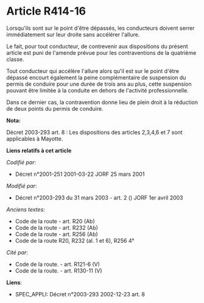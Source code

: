 # Article R414-16

Lorsqu'ils sont sur le point d'être dépassés, les conducteurs doivent serrer immédiatement sur leur droite sans accélérer
l'allure.

Le fait, pour tout conducteur, de contrevenir aux dispositions du présent article est puni de l'amende prévue pour les
contraventions de la quatrième classe.

Tout conducteur qui accélère l'allure alors qu'il est sur le point d'être dépassé encourt également la peine complémentaire
de suspension du permis de conduire pour une durée de trois ans au plus, cette suspension pouvant être limitée à la conduite
en dehors de l'activité professionnelle.

Dans ce dernier cas, la contravention donne lieu de plein droit à la réduction de deux points du permis de conduire.

**Nota:**

Décret 2003-293 art. 8 : Les dispositions des articles 2,3,4,6 et 7 sont applicables à Mayotte.

**Liens relatifs à cet article**

_Codifié par_:

  - Décret n°2001-251 2001-03-22 JORF 25 mars 2001

_Modifié par_:

  - Décret n°2003-293 du 31 mars 2003 - art. 2 () JORF 1er avril 2003

_Anciens textes_:

  - Code de la route - art. R20 (Ab)
  - Code de la route - art. R232 (Ab)
  - Code de la route - art. R256 (Ab)
  - Code de la route R20, R232 (al. 1 et 6), R256 4°

_Cité par_:

  - Code de la route. - art. R121-6 (V)
  - Code de la route. - art. R130-11 (V)

**Liens**:

  - SPEC_APPLI: Décret n°2003-293 2002-12-23 art. 8
